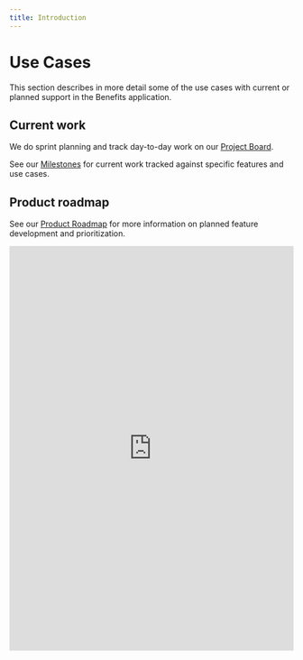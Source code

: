 ```yaml
---
title: Introduction
---
```


# Use Cases

This section describes in more detail some of the use cases with current or planned support in the Benefits application.

## Current work

We do sprint planning and track day-to-day work on our [Project Board][board].

See our [Milestones][milestones] for current work tracked against specific features and use cases.

## Product roadmap

See our [Product Roadmap][roadmap] for more information on planned feature development and prioritization.

<iframe src="https://docs.google.com/document/d/1IFoa8Ye0IXwGXXwxFjMrm1s3617Dbv6l-E-aCB0kgnA/edit#"
        width="100%"
        height="718"
        frameborder="0"
        marginheight="0"
        marginwidth="0"
        embedded=true>
    Loading…
</iframe>

[board]: https://github.com/orgs/cal-itp/projects/8/views/1
[milestones]: https://github.com/cal-itp/benefits/milestones
[roadmap]: https://docs.google.com/document/d/1IFoa8Ye0IXwGXXwxFjMrm1s3617Dbv6l-E-aCB0kgnA/edit#
